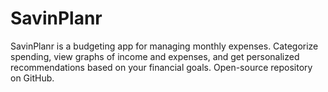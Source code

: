 # SavinPlanr
SavinPlanr is a budgeting app for managing monthly expenses. Categorize spending, view graphs of income and expenses, and get personalized recommendations based on your financial goals. Open-source repository on GitHub.
